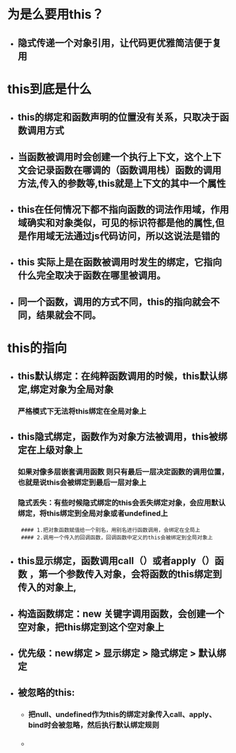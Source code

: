 # 为是么要用this？
- ## 隐式传递一个对象引用，让代码更优雅简洁便于复用
# this到底是什么

- ## this的绑定和函数声明的位置没有关系，只取决于函数调用方式
- ## 当函数被调用时会创建一个执行上下文，这个上下文会记录函数在哪调的（函数调用栈）函数的调用方法,传入的参数等,this就是上下文的其中一个属性
- ## this在任何情况下都不指向函数的词法作用域，作用域确实和对象类似，可见的标识符都是他的属性,但是作用域无法通过js代码访问，所以这说法是错的
- ## this 实际上是在函数被调用时发生的绑定，它指向什么完全取决于函数在哪里被调用。 
- ## 同一个函数，调用的方式不同，this的指向就会不同，结果就会不同。
# this的指向
- ## this默认绑定：在纯粹函数调用的时候，this默认绑定,绑定对象为全局对象
  ### 严格模式下无法将this绑定在全局对象上

- ## this隐式绑定，函数作为对象方法被调用，this被绑定在上级对象上
    ### 如果对像多层嵌套调用函数 则只有最后一层决定函数的调用位置，也就是说this会被绑定到最后一层对象上
    ### 隐式丢失：有些时候隐式绑定的this会丢失绑定对象，会应用默认绑定，将this绑定到全局对象或者undefined上

       #### 1.把对象函数赋值给一个别名，用别名进行函数调用，会绑定在全局上
       #### 2.调用一个传入的回调函数，回调函数中定义的this会被绑定到全局对象上

 - ## this显示绑定，函数调用call（）或者apply（）函数 ，第一个参数传入对象，会将函数的this绑定到传入的对象上,
- ## 构造函数绑定：new 关键字调用函数，会创建一个空对象，把this绑定到这个空对象上
- ## 优先级：new绑定  >  显示绑定  >  隐式绑定   >  默认绑定
- ## 被忽略的this:
  - ### 把null、undefined作为this的绑定对象传入call、apply、bind时会被忽略，然后执行默认绑定规则
  - ### 




